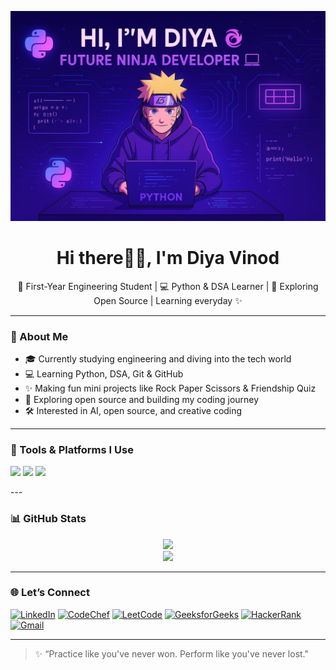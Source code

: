 <p align="center">
  <img src="a1fa3007-1af1-4e18-ac22-6858a52ccd9d.jpg" alt="Diya Vinod GitHub Banner" />
</p>

<h1 align="center">Hi there👋🏻, I'm Diya Vinod </h1>
<p align="center">
  🌱 First-Year Engineering Student | 💻 Python & DSA Learner | 🚀 Exploring Open Source | Learning everyday ✨
</p>

---

### 💫 About Me

- 🎓 Currently studying engineering and diving into the tech world
- 💻 Learning Python, DSA, Git & GitHub
- ✨ Making fun mini projects like Rock Paper Scissors & Friendship Quiz
- 🌱 Exploring open source and building my coding journey
- 🛠️ Interested in AI, open source, and creative coding

---

### 🧰 Tools & Platforms I Use

<p>
  <img src="https://img.shields.io/badge/Python-3776AB?style=for-the-badge&logo=python&logoColor=white" />
  <img src="https://img.shields.io/badge/GitHub-181717?style=for-the-badge&logo=github&logoColor=white" />
  <a href="https://www.codechef.com/users/kit28aiml018">
    <img src="https://img.shields.io/badge/CodeChef-5B4638?style=for-the-badge&logo=codechef&logoColor=white" />
  </a>
</p>
---

### 📊 GitHub Stats

<p align="center">
  <img src="https://github-readme-stats.vercel.app/api?username=diyavinod1&show_icons=true&theme=tokyonight" />
  <br>
  <img src="https://github-readme-streak-stats.herokuapp.com/?user=diyavinod1&theme=tokyonight" />
</p>

---
### 🌐 Let’s Connect

[![LinkedIn](https://img.shields.io/badge/LinkedIn-0A66C2?style=for-the-badge&logo=linkedin&logoColor=white)](https://www.linkedin.com/in/diyavinod1)
[![CodeChef](https://img.shields.io/badge/CodeChef-5B4638?style=for-the-badge&logo=codechef&logoColor=white)](https://www.codechef.com/users/kit28aiml018)
[![LeetCode](https://img.shields.io/badge/LeetCode-FFA116?style=for-the-badge&logo=leetcode&logoColor=black)](https://leetcode.com/diya_vinod_/)
[![GeeksforGeeks](https://img.shields.io/badge/GeeksforGeeks-0F9D58?style=for-the-badge&logo=geeksforgeeks&logoColor=white)](https://auth.geeksforgeeks.org/user/diya_vinod/profile)
[![HackerRank](https://img.shields.io/badge/HackerRank-2EC866?style=for-the-badge&logo=hackerrank&logoColor=white)](https://www.hackerrank.com/profile/kit28_24bam018)
[![Gmail](https://img.shields.io/badge/Gmail-D14836?style=for-the-badge&logo=gmail&logoColor=white)](mailto:dhiyavinodarrived@gmail.com)

---


> ✨ “Practice like you've never won.
      Perform like you've never lost."
